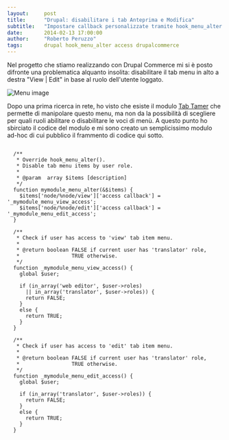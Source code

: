 ```yaml
---
layout:     post
title:      "Drupal: disabilitare i tab Anteprima e Modifica"
subtitle:   "Impostare callback personalizzate tramite hook_menu_alter."
date:       2014-02-13 17:00:00
author:     "Roberto Peruzzo"
tags:       drupal hook_menu_alter access drupalcommerce
---
```


<p>Nel progetto che stiamo realizzando con Drupal Commerce mi si è posto
  difronte una problematica alquanto insolita: disabilitare il tab menu in
  alto a destra "View | Edit" in base al ruolo dell'utente loggato.</p>

<img src="{{ site.baseurl }}/img/2014-02-13/menu.png" alt="Menu image" />

<p>Dopo una prima ricerca in rete, ho visto che esiste il modulo
  <a href="https://www.drupal.org/project/tabtamer" target="_blank">Tab Tamer</a>
  che permette di manipolare questo menu, ma non da la possibilità di scegliere
  per quali ruoli abilitare o disabilitare le voci di menù. A questo punto ho
  sbirciato il codice del modulo e mi sono creato un semplicissimo modulo
  ad-hoc di cui pubblico il frammento di codice qui sotto.</p>

<pre><code>
  /**
   * Override hook_menu_alter().
   * Disable tab menu items by user role.
   *
   * @param  array $items [description]
   */
  function mymodule_menu_alter(&$items) {
    $items['node/%node/view']['access callback'] = '_mymodule_menu_view_access';
    $items['node/%node/edit']['access callback'] = '_mymodule_menu_edit_access';
  }

  /**
   * Check if user has access to 'view' tab item menu.
   *
   * @return boolean FALSE if current user has 'translator' role,
   *                 TRUE otherwise.
   */
  function _mymodule_menu_view_access() {
    global $user;

    if (in_array('web editor', $user->roles)
      || in_array('translator', $user->roles)) {
      return FALSE;
    }
    else {
      return TRUE;
    }
  }

  /**
   * Check if user has access to 'edit' tab item menu.
   *
   * @return boolean FALSE if current user has 'translator' role,
   *                 TRUE otherwise.
   */
  function _mymodule_menu_edit_access() {
    global $user;

    if (in_array('translator', $user->roles)) {
      return FALSE;
    }
    else {
      return TRUE;
    }
  }
</code></pre>
